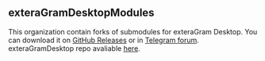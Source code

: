 ## exteraGramDesktopModules

This organization contain forks of submodules for exteraGram Desktop. You can download it on [GitHub Releases][etgdesktop_releases] or in [Telegram forum][etgdesktop_group]. exteraGramDesktop repo avaliable [here][etgdesktop_repo].

[//]: # (LINKS)
[etgdesktop_releases]: https://github.com/exteraGramDesktop/exteraGramDesktop/releases
[etgdesktop_group]: https://t.me/exteraGramDesktop
[etgdesktop_repo]: https://github.com/exteraGramDesktop/exteraGramDesktop
